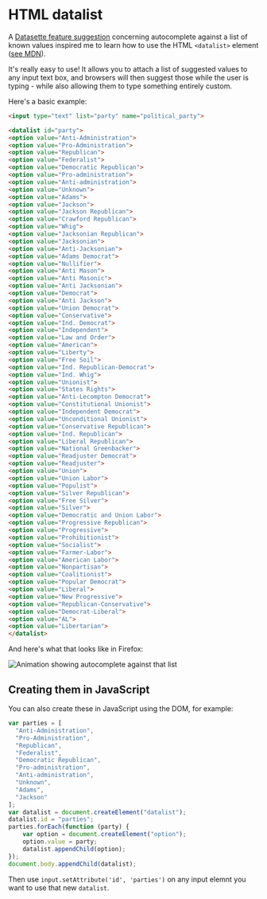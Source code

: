 # HTML datalist

A [Datasette feature suggestion](https://github.com/simonw/datasette/issues/1890) concerning autocomplete against a list of known values inspired me to learn how to use the HTML `<datalist>` element ([see MDN](https://developer.mozilla.org/en-US/docs/Web/HTML/Element/datalist)).

It's really easy to use! It allows you to attach a list of suggested values to any input text box, and browsers will then suggest those while the user is typing - while also allowing them to type something entirely custom.

Here's a basic example:

```html
<input type="text" list="party" name="political_party">

<datalist id="party">
<option value="Anti-Administration">
<option value="Pro-Administration">
<option value="Republican">
<option value="Federalist">
<option value="Democratic Republican">
<option value="Pro-administration">
<option value="Anti-administration">
<option value="Unknown">
<option value="Adams">
<option value="Jackson">
<option value="Jackson Republican">
<option value="Crawford Republican">
<option value="Whig">
<option value="Jacksonian Republican">
<option value="Jacksonian">
<option value="Anti-Jacksonian">
<option value="Adams Democrat">
<option value="Nullifier">
<option value="Anti Mason">
<option value="Anti Masonic">
<option value="Anti Jacksonian">
<option value="Democrat">
<option value="Anti Jackson">
<option value="Union Democrat">
<option value="Conservative">
<option value="Ind. Democrat">
<option value="Independent">
<option value="Law and Order">
<option value="American">
<option value="Liberty">
<option value="Free Soil">
<option value="Ind. Republican-Democrat">
<option value="Ind. Whig">
<option value="Unionist">
<option value="States Rights">
<option value="Anti-Lecompton Democrat">
<option value="Constitutional Unionist">
<option value="Independent Democrat">
<option value="Unconditional Unionist">
<option value="Conservative Republican">
<option value="Ind. Republican">
<option value="Liberal Republican">
<option value="National Greenbacker">
<option value="Readjuster Democrat">
<option value="Readjuster">
<option value="Union">
<option value="Union Labor">
<option value="Populist">
<option value="Silver Republican">
<option value="Free Silver">
<option value="Silver">
<option value="Democratic and Union Labor">
<option value="Progressive Republican">
<option value="Progressive">
<option value="Prohibitionist">
<option value="Socialist">
<option value="Farmer-Labor">
<option value="American Labor">
<option value="Nonpartisan">
<option value="Coalitionist">
<option value="Popular Democrat">
<option value="Liberal">
<option value="New Progressive">
<option value="Republican-Conservative">
<option value="Democrat-Liberal">
<option value="AL">
<option value="Libertarian">
</datalist>
```
And here's what that looks like in Firefox:

![Animation showing autocomplete against that list](https://user-images.githubusercontent.com/9599/201845041-e6df06c1-ea93-4410-8696-cdf904cfc61c.gif)

## Creating them in JavaScript

You can also create these in JavaScript using the DOM, for example:

```javascript
var parties = [
  "Anti-Administration",
  "Pro-Administration",
  "Republican",
  "Federalist",
  "Democratic Republican",
  "Pro-administration",
  "Anti-administration",
  "Unknown",
  "Adams",
  "Jackson"
];
var datalist = document.createElement("datalist");
datalist.id = "parties";
parties.forEach(function (party) {
    var option = document.createElement("option");
    option.value = party;
    datalist.appendChild(option);
});
document.body.appendChild(datalist);
```
Then use `input.setAttribute('id', 'parties')` on any input elemnt you want to use that new `datalist`.
